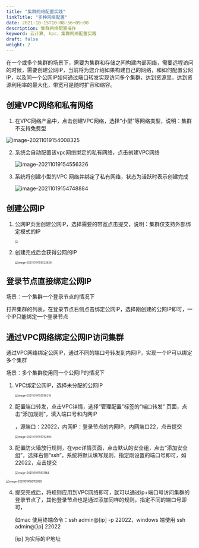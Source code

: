 ```yaml
---
title: "集群网络配置实践"
linkTitle: "多种网络配置"
date: 2021-10-15T10:08:56+09:00
description: 集群网络配置操作
keyword: 云计算, hpc，集群网络配置实践
draft: false
weight: 2
---
```


在一个或多个集群的场景下，需要为集群和存储之间构建内部网络，需要远程访问的时候，需要创建公网IP，当前将为您介绍如果构建自己的网络，和如何配置公网IP，以及同一个公网IP如何通过端口转发实现访问多个集群，达到资源里，达到资源利用率的最大化，带宽可是随时扩容和缩容。

## 创建VPC网络和私有网络

1. 在VPC网络产品中，点击创建VPC网络，选择“小型”等网络类型，说明：集群不支持免费型

![image-20211019154008325](../_images/image-20211019154008325.png)

2. 系统会自动配置该vpc网络绑定的私有网络，点击创建VPC网络

   ![image-20211019154556326](../_images/image-20211019154556326.png)

3. 系统将创建小型的VPC 网络并绑定了私有网络，状态为活跃时表示创建完成

   ![image-20211019154748884](../_images/image-20211019154748884.png)




## 创建公网IP

1. 公网IP页面创建公网IP，选择需要的带宽点击提交，说明：集群仅支持外部绑定模式的IP

   <img src="../_images/image-20211019154855351.png" style="zoom:50%;" />

2. 创建完成后会获得公网的IP

   <img src="../_images/image-20211019155022628.png" alt="image-20211019155022628" style="zoom:50%;" />



## 登录节点直接绑定公网IP

场景：一个集群一个登录节点的情况下

打开集群的列表，在登录节点右侧点击绑定公网IP，选择刚创建的公网IP即可，一个IP只能绑定一个登录节点



## 通过VPC网络绑定公网IP访问集群

通过VPC网络绑定公网IP，通过不同的端口号转发到内网IP，实现一个IP可以绑定多个集群

场景：多个集群使用同一个公网IP的情况下

1. VPC绑定公网IP，选择未分配的公网IP

   <img src="../_images/image-20211019155556218.png" alt="image-20211019155556218" style="zoom:50%;" />

2. 配置端口转发，点击VPC详情，选择“管理配置”标签的“端口转发” 页面，点击“添加规则”，填入端口号和内网IP

   ，源端口：22022，内网IP：登录节点的内网IP，内网端口22，点击提交

   <img src="../_images/image-20211019155752894.png" alt="image-20211019155752894" style="zoom:50%;" />

3. 配置防火墙放行规则，在vpc详情页面，点击默认的安全组，点击“添加安全组”，选择右侧“ssh”，系统将默认填写规则，指定刚设置的端口号即可，如22022，点击提交

   <img src="../_images/image-20211019155931144.png" alt="image-2021101915931144" style="zoom:50%;" />



<img src="../_images/image-20211019160112930.png" alt="image-20211019160112930" style="zoom:50%;" />

4. 提交完成后，将规则应用到VPC网络即可，就可以通过ip+端口号访问集群的登录节点了，其他登录节点也是通过添加同样的规则，指定不同的端口号即可，

   如mac 使用终端命令：ssh admin@[ip] -p 22022，windows 端使用 ssh admin@[ip] 22022

   [ip] 为实际的IP地址
